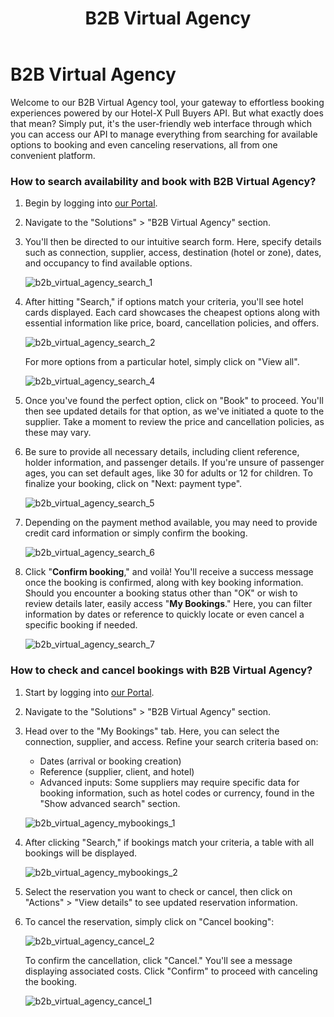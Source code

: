 ﻿---
sidebar_position: 6
title: B2B Virtual Agency
---

# B2B Virtual Agency

Welcome to our B2B Virtual Agency tool, your gateway to effortless booking experiences powered by our Hotel-X Pull Buyers API. But what exactly does that mean? Simply put, it's the user-friendly web interface through which you can access our API to manage everything from searching for available options to booking and even canceling reservations, all from one convenient platform.

### How to search availability and book with B2B Virtual Agency?

1. Begin by logging into [our Portal](https://www.travelgate.com/).

2. Navigate to the "Solutions" > "B2B Virtual Agency" section.

3. You'll then be directed to our intuitive search form. Here, specify details such as connection, supplier, access, destination (hotel or zone), dates, and occupancy to find available options.

	![b2b_virtual_agency_search_1](https://storage.travelgate.com/kbase/b2b_search_1.png)

4. After hitting "Search," if options match your criteria, you'll see hotel cards displayed. Each card showcases the cheapest options along with essential information like price, board, cancellation policies, and offers. 

	![b2b_virtual_agency_search_2](https://storage.travelgate.com/kbase/b2b_search_2.png)

	For more options from a particular hotel, simply click on "View all".

	![b2b_virtual_agency_search_4](https://storage.travelgate.com/kbase/b2b_search_4.png)

5. Once you've found the perfect option, click on "Book" to proceed. You'll then see updated details for that option, as we've initiated a quote to the supplier. Take a moment to review the price and cancellation policies, as these may vary. 


6. Be sure to provide all necessary details, including client reference, holder information, and passenger details. If you're unsure of passenger ages, you can set default ages, like 30 for adults or 12 for children. To finalize your booking, click on "Next: payment type". 

	![b2b_virtual_agency_search_5](https://storage.travelgate.com/kbase/b2b_search_5.png)

7. Depending on the payment method available, you may need to provide credit card information or simply confirm the booking.

	![b2b_virtual_agency_search_6](https://storage.travelgate.com/kbase/b2b_search_6.png)


8. Click "**Confirm booking**," and voilà! You'll receive a success message once the booking is confirmed, along with key booking information. Should you encounter a booking status other than "OK" or wish to review details later, easily access "**My Bookings**." Here, you can filter information by dates or reference to quickly locate or even cancel a specific booking if needed.

	![b2b_virtual_agency_search_7](https://storage.travelgate.com/kbase/b2b_search_7.png)



### How to check and cancel bookings with B2B Virtual Agency?

1. Start by logging into [our Portal](https://www.travelgate.com/).

2. Navigate to the "Solutions" > "B2B Virtual Agency" section.

3. Head over to the "My Bookings" tab. Here, you can select the connection, supplier, and access. Refine your search criteria based on:
   * Dates (arrival or booking creation)
   * Reference (supplier, client, and hotel)
   * Advanced inputs: Some suppliers may require specific data for booking information, such as hotel codes or currency, found in the "Show advanced search" section.

   ![b2b_virtual_agency_mybookings_1](https://storage.travelgate.com/kbase/b2b_mybookings_1.png)

4. After clicking "Search," if bookings match your criteria, a table with all bookings will be displayed.

	![b2b_virtual_agency_mybookings_2](https://storage.travelgate.com/kbase/b2b_mybookings_2.png)

5. Select the reservation you want to check or cancel, then click on "Actions" > "View details" to see updated reservation information.

6.  To cancel the reservation, simply click on "Cancel booking":

	![b2b_virtual_agency_cancel_2](https://storage.travelgate.com/kbase/b2b_cancel_2.png)

	To confirm the cancellation, click "Cancel." You'll see a message displaying associated costs. Click "Confirm" to proceed with canceling the booking.

	![b2b_virtual_agency_cancel_1](https://storage.travelgate.com/kbase/b2b_cancel_1.png)

